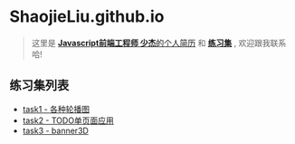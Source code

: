 # ShaojieLiu.github.io
>这里是 [**Javascript前端工程师 少杰**的个人简历]() 和 **[练习集]()** , 欢迎跟我联系哈!

## 练习集列表
- [task1 - 各种轮播图](http://ShaojieLiu.github.io/作品集/task1轮播图/carousel.html)
- [task2 - TODO单页面应用](https://shaojieliu.github.io/%E4%BD%9C%E5%93%81%E9%9B%86/task2%E5%8D%95%E9%A1%B5%E9%9D%A2todo/todo.html)
- [task3 - banner3D](https://shaojieliu.github.io/%E4%BD%9C%E5%93%81%E9%9B%86/task3%E5%9B%BE%E7%89%873D/banner3D.html)
